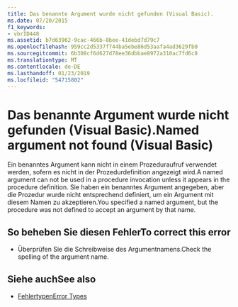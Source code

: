```yaml
---
title: Das benannte Argument wurde nicht gefunden (Visual Basic).
ms.date: 07/20/2015
f1_keywords:
- vbrID448
ms.assetid: b7d63962-9cac-466b-8bee-41debd7d79c7
ms.openlocfilehash: 959cc2d5337f744ba5ebe86d53aafa4ad3629fb0
ms.sourcegitcommit: 6b308cf6d627d78ee36dbbae8972a310ac7fd6c8
ms.translationtype: MT
ms.contentlocale: de-DE
ms.lasthandoff: 01/23/2019
ms.locfileid: "54715802"
---
```

# <a name="named-argument-not-found-visual-basic"></a><span data-ttu-id="0562d-102">Das benannte Argument wurde nicht gefunden (Visual Basic).</span><span class="sxs-lookup"><span data-stu-id="0562d-102">Named argument not found (Visual Basic)</span></span>
<span data-ttu-id="0562d-103">Ein benanntes Argument kann nicht in einem Prozeduraufruf verwendet werden, sofern es nicht in der Prozedurdefinition angezeigt wird.</span><span class="sxs-lookup"><span data-stu-id="0562d-103">A named argument can not be used in a procedure invocation unless it appears in the procedure definition.</span></span> <span data-ttu-id="0562d-104">Sie haben ein benanntes Argument angegeben, aber die Prozedur wurde nicht entsprechend definiert, um ein Argument mit diesem Namen zu akzeptieren.</span><span class="sxs-lookup"><span data-stu-id="0562d-104">You specified a named argument, but the procedure was not defined to accept an argument by that name.</span></span>  
  
## <a name="to-correct-this-error"></a><span data-ttu-id="0562d-105">So beheben Sie diesen Fehler</span><span class="sxs-lookup"><span data-stu-id="0562d-105">To correct this error</span></span>  
  
-   <span data-ttu-id="0562d-106">Überprüfen Sie die Schreibweise des Argumentnamens.</span><span class="sxs-lookup"><span data-stu-id="0562d-106">Check the spelling of the argument name.</span></span>  
  
## <a name="see-also"></a><span data-ttu-id="0562d-107">Siehe auch</span><span class="sxs-lookup"><span data-stu-id="0562d-107">See also</span></span>
- [<span data-ttu-id="0562d-108">Fehlertypen</span><span class="sxs-lookup"><span data-stu-id="0562d-108">Error Types</span></span>](../../visual-basic/programming-guide/language-features/error-types.md)
